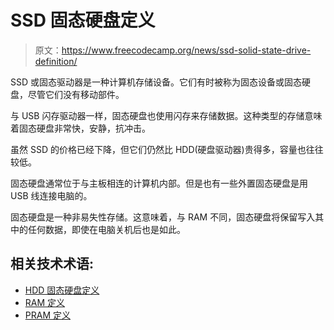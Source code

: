 # SSD 固态硬盘定义

> 原文：<https://www.freecodecamp.org/news/ssd-solid-state-drive-definition/>

SSD 或固态驱动器是一种计算机存储设备。它们有时被称为固态设备或固态硬盘，尽管它们没有移动部件。

与 USB 闪存驱动器一样，固态硬盘也使用闪存来存储数据。这种类型的存储意味着固态硬盘非常快，安静，抗冲击。

虽然 SSD 的价格已经下降，但它们仍然比 HDD(硬盘驱动器)贵得多，容量也往往较低。

固态硬盘通常位于与主板相连的计算机内部。但是也有一些外置固态硬盘是用 USB 线连接电脑的。

固态硬盘是一种非易失性存储。这意味着，与 RAM 不同，固态硬盘将保留写入其中的任何数据，即使在电脑关机后也是如此。

## 相关技术术语:

*   [HDD 固态硬盘定义](https://www.freecodecamp.org/news/hdd-hard-disk-drive-definition/)
*   [RAM 定义](https://www.freecodecamp.org/news/ram-definition/)
*   [PRAM 定义](https://www.freecodecamp.org/news/pram-definition/)